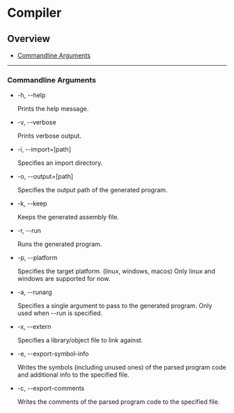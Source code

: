 # Compiler

## Overview
 - [Commandline Arguments](#commandline-arguments)

---

### Commandline Arguments

 - -h, --help
 
   Prints the help message.

 - -v, --verbose

   Prints verbose output.

 - -i, --import=\[path\]

   Specifies an import directory.
  
 - -o, --output=\[path\]

   Specifies the output path of the generated program.

 - -k, --keep

   Keeps the generated assembly file.

 - -r, --run

   Runs the generated program.

 - -p, --platform
 
   Specifies the target platform. (linux, windows, macos)
   Only linux and windows are supported for now.

 - -a, --runarg
  
    Specifies a single argument to pass to the generated program.
    Only used when --run is specified.

 - -x, --extern
  
    Specifies a library/object file to link against.

 - -e, --export-symbol-info

    Writes the symbols (including unused ones) of the parsed program code
    and additional info to the specified file.

 - -c, --export-comments
      
    Writes the comments of the parsed program code to the specified file.